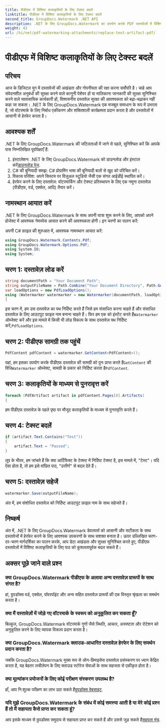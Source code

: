 ```yaml
---
title: पीडीएफ में विशिष्ट कलाकृतियों के लिए टेक्स्ट बदलें
linktitle: पीडीएफ में विशिष्ट कलाकृतियों के लिए टेक्स्ट बदलें
second_title: GroupDocs.Watermark .NET API
description: .NET के लिए GroupDocs.Watermark का उपयोग करके PDF दस्तावेज़ों में विशिष्ट कलाकृतियों के लिए टेक्स्ट को बदलने का तरीका जानें। दस्तावेज़ सुरक्षा और अखंडता को सहजता से बढ़ाएँ।
weight: 42
url: /hi/net/pdf-watermarking-attachments/replace-text-artifact-pdf/
---
```


# पीडीएफ में विशिष्ट कलाकृतियों के लिए टेक्स्ट बदलें

## परिचय
आज के डिजिटल युग में दस्तावेजों की अखंडता और गोपनीयता की रक्षा करना सर्वोपरि है। चाहे आप संवेदनशील अनुबंधों की सुरक्षा करने वाले कानूनी पेशेवर हों या मालिकाना जानकारी की सुरक्षा सुनिश्चित करने वाले व्यावसायिक कार्यकारी हों, विश्वसनीय दस्तावेज़ सुरक्षा की आवश्यकता को बढ़ा-चढ़ाकर नहीं कहा जा सकता। .NET के लिए GroupDocs.Watermark एक मजबूत समाधान के रूप में उभरता है, जो वॉटरमार्क के लिए निर्बाध एकीकरण और शक्तिशाली कार्यक्षमता प्रदान करता है और दस्तावेज़ों में आसानी से हेरफेर करता है।
## आवश्यक शर्तें
.NET के लिए GroupDocs.Watermark की जटिलताओं में जाने से पहले, सुनिश्चित करें कि आपके पास निम्नलिखित पूर्वापेक्षाएँ हैं:
1. इंस्टालेशन: .NET के लिए GroupDocs.Watermark को डाउनलोड और इंस्टाल करें[डाउनलोड पेज](https://releases.groupdocs.com/Watermark/net/).
2. C# की बुनियादी समझ: C# प्रोग्रामिंग भाषा की बुनियादी बातों से खुद को परिचित करें।
3. विकास परिवेश: अपने सिस्टम पर विज़ुअल स्टूडियो जैसी एक संगत आईडीई स्थापित करें।
4. हेरफेर करने के लिए दस्तावेज़: वॉटरमार्किंग और टेक्स्ट प्रतिस्थापन के लिए एक नमूना दस्तावेज़ (पीडीएफ, वर्ड, एक्सेल, आदि) तैयार करें।

## नामस्थान आयात करें
.NET के लिए GroupDocs.Watermark के साथ अपनी यात्रा शुरू करने के लिए, आपको अपने प्रोजेक्ट में आवश्यक नेमस्पेस आयात करने की आवश्यकता होगी। इन चरणों का पालन करें:

अपनी C# फ़ाइल की शुरुआत में, आवश्यक नामस्थान आयात करें:
```csharp
using GroupDocs.Watermark.Contents.Pdf;
using GroupDocs.Watermark.Options.Pdf;
using System.IO;
using System;
```
## चरण 1: दस्तावेज़ लोड करें
```csharp
string documentPath = "Your Document Path";
string outputFileName = Path.Combine("Your Document Directory", Path.GetFileName(documentPath));
var loadOptions = new PdfLoadOptions();
using (Watermarker watermarker = new Watermarker(documentPath, loadOptions))
{
```
 इस चरण में, हम उस दस्तावेज़ का पथ निर्दिष्ट करते हैं जिसे हम संसाधित करना चाहते हैं और संसाधित दस्तावेज़ के लिए आउटपुट फ़ाइल नाम बनाना चाहते हैं। फिर हम एक को इंस्टेंट करते हैं`Watermarker` ऑब्जेक्ट करें और इस मामले में किसी भी लोड विकल्प के साथ दस्तावेज़ पथ निर्दिष्ट करें,`PdfLoadOptions`.
## चरण 2: पीडीएफ सामग्री तक पहुंचें
```csharp
PdfContent pdfContent = watermarker.GetContent<PdfContent>();
```
 यहां, हम इसका उपयोग करके पीडीएफ दस्तावेज़ की सामग्री को पुनः प्राप्त करते हैं`GetContent` की विधि`Watermarker` ऑब्जेक्ट, सामग्री के प्रकार को निर्दिष्ट करता है`PdfContent`.
## चरण 3: कलाकृतियों के माध्यम से पुनरावृत्त करें
```csharp
foreach (PdfArtifact artifact in pdfContent.Pages[0].Artifacts)
{
```
हम पीडीएफ दस्तावेज़ के पहले पृष्ठ पर मौजूद कलाकृतियों के माध्यम से पुनरावृत्ति करते हैं।
## चरण 4: टेक्स्ट बदलें
```csharp
if (artifact.Text.Contains("Test"))
{
    artifact.Text = "Passed";
}
```
लूप के भीतर, हम जांचते हैं कि क्या आर्टिफैक्ट के टेक्स्ट में निर्दिष्ट टेक्स्ट है, इस मामले में, "टेस्ट"। यदि ऐसा होता है, तो हम इसे वांछित पाठ, "उत्तीर्ण" से बदल देते हैं।
## चरण 5: दस्तावेज़ सहेजें
```csharp
watermarker.Save(outputFileName);
```
अंत में, हम संशोधित दस्तावेज़ को निर्दिष्ट आउटपुट फ़ाइल नाम के साथ सहेजते हैं।

## निष्कर्ष
अंत में, .NET के लिए GroupDocs.Watermark डेवलपर्स को आसानी और सटीकता के साथ दस्तावेजों में हेरफेर करने के लिए आवश्यक उपकरणों के साथ सशक्त बनाता है। ऊपर उल्लिखित चरण-दर-चरण मार्गदर्शिका का पालन करके, आप डेटा अखंडता और सुरक्षा सुनिश्चित करते हुए, पीडीएफ दस्तावेज़ों में विशिष्ट कलाकृतियों के लिए पाठ को कुशलतापूर्वक बदल सकते हैं।
## अक्सर पूछे जाने वाले प्रश्न
### क्या GroupDocs.Watermark पीडीएफ के अलावा अन्य दस्तावेज़ प्रारूपों के साथ संगत है?
हां, ग्रुपडॉक्स वर्ड, एक्सेल, पॉवरपॉइंट और अन्य सहित दस्तावेज़ प्रारूपों की एक विस्तृत श्रृंखला का समर्थन करता है।
### क्या मैं दस्तावेज़ों में जोड़े गए वॉटरमार्क के स्वरूप को अनुकूलित कर सकता हूँ?
बिल्कुल, GroupDocs.Watermark वॉटरमार्क गुणों जैसे स्थिति, आकार, अस्पष्टता और रोटेशन को अनुकूलित करने के लिए व्यापक विकल्प प्रदान करता है।
### क्या GroupDocs.Watermark क्लाउड-आधारित दस्तावेज़ हेरफेर के लिए समर्थन प्रदान करता है?
जबकि GroupDocs.Watermark मुख्य रूप से ऑन-प्रिमाइसेस दस्तावेज़ प्रसंस्करण पर ध्यान केंद्रित करता है, यह बेहतर लचीलेपन के लिए क्लाउड स्टोरेज सेवाओं के साथ सहजता से एकीकृत होता है।
### क्या मूल्यांकन प्रयोजनों के लिए कोई परीक्षण संस्करण उपलब्ध है?
 हाँ, आप नि:शुल्क परीक्षण का लाभ उठा सकते हैं[ग्रुपडॉक्स वेबसाइट](https://releases.groupdocs.com/).
### यदि मुझे GroupDocs.Watermark के संबंध में कोई समस्या आती है या मेरे कोई प्रश्न हैं तो मैं सहायता कैसे प्राप्त कर सकता हूं?
 आप इसके माध्यम से ग्रुपडॉक्स समुदाय से सहायता प्राप्त कर सकते हैं और उससे जुड़ सकते हैं[सहयता मंच](https://forum.groupdocs.com/c/watermark/19).
